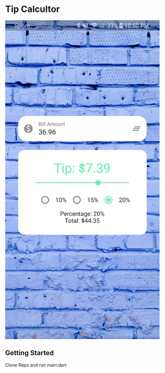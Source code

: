 # Tip Calcultor

![Android Flutter App](https://raw.githubusercontent.com/dumpcoder/Tip-Calculator/master/sample.jpg)
## Getting Started
Clone Repo and run main.dart
